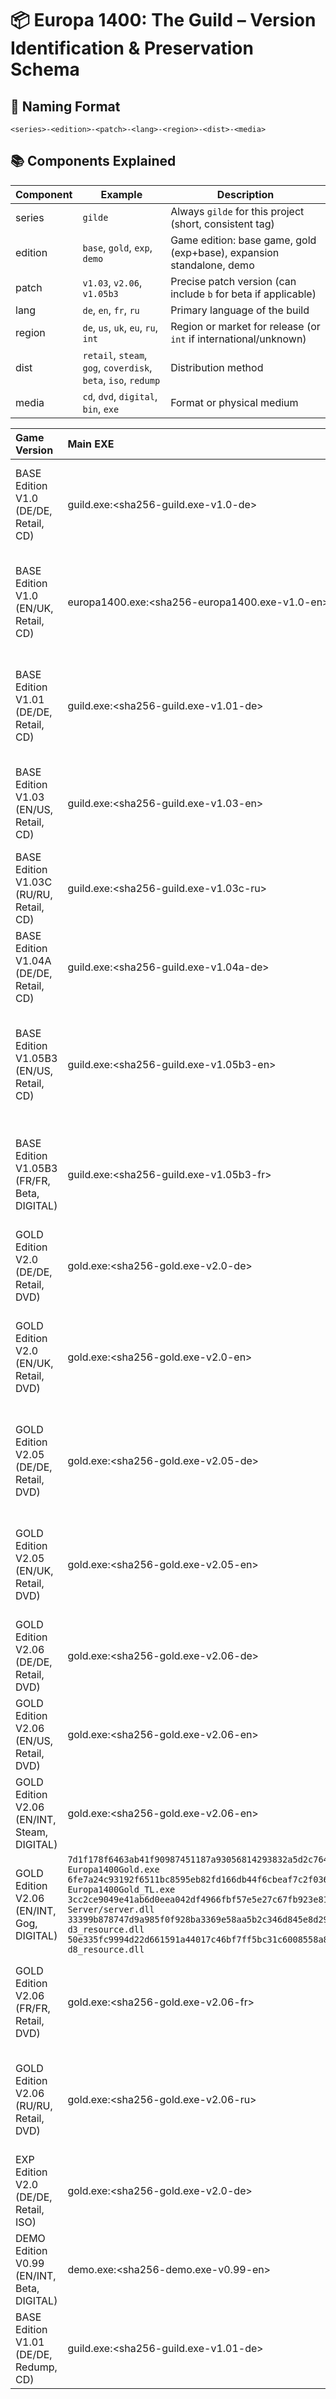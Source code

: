 # 📦 Europa 1400: The Guild – Version Identification & Preservation Schema

## 🧱 Naming Format

```
<series>-<edition>-<patch>-<lang>-<region>-<dist>-<media>
```

## 📚 Components Explained

| Component | Example                        | Description                                                                 |
|-----------|--------------------------------|-----------------------------------------------------------------------------|
| series    | `gilde`                        | Always `gilde` for this project (short, consistent tag)                    |
| edition   | `base`, `gold`, `exp`, `demo`  | Game edition: base game, gold (exp+base), expansion standalone, demo       |
| patch     | `v1.03`, `v2.06`, `v1.05b3`     | Precise patch version (can include `b` for beta if applicable)             |
| lang      | `de`, `en`, `fr`, `ru`         | Primary language of the build                                               |
| region    | `de`, `us`, `uk`, `eu`, `ru`, `int` | Region or market for release (or `int` if international/unknown)    |
| dist      | `retail`, `steam`, `gog`, `coverdisk`, `beta`, `iso`, `redump` | Distribution method |
| media     | `cd`, `dvd`, `digital`, `bin`, `exe` | Format or physical medium                                            |


| Game Version                                | Main EXE                                       | TL EXE                          | Server DLL                                | Notes                                                                        | Release Date   | Media   | Identifier                            |
|:--------------------------------------------|:-----------------------------------------------|:--------------------------------|:------------------------------------------|:-----------------------------------------------------------------------------|:---------------|:--------|:--------------------------------------|
| BASE Edition V1.0 (DE/DE, Retail, CD)       | guild.exe:<sha256-guild.exe-v1.0-de>           |                                 |                                           | Original retail DE release; no TL.exe or Server.dll observed in early builds | 2002-11-14     | cd      | gilde-base-v1.0-de-de-retail-cd       |
| BASE Edition V1.0 (EN/UK, Retail, CD)       | europa1400.exe:<sha256-europa1400.exe-v1.0-en> |                                 |                                           | Early JoWooD UK release; renamed main EXE; no TL or server files present     | 2002-11-29     | cd      | gilde-base-v1.0-en-uk-retail-cd       |
| BASE Edition V1.01 (DE/DE, Retail, CD)      | guild.exe:<sha256-guild.exe-v1.01-de>          |                                 | server.dll:<sha256-server.dll-v1.01-de>   | Minor updates; not widespread, usually overwritten by later patches          | 2002-12-10     | cd      | gilde-base-v1.01-de-de-retail-cd      |
| BASE Edition V1.03 (EN/US, Retail, CD)      | guild.exe:<sha256-guild.exe-v1.03-en>          |                                 | server.dll:<sha256-server.dll-v1.03-en>   | Shipped in UK/US boxed editions; server.dll present for LAN play             | 2003-01-15     | cd      | gilde-base-v1.03-en-us-retail-cd      |
| BASE Edition V1.03C (RU/RU, Retail, CD)     | guild.exe:<sha256-guild.exe-v1.03c-ru>         |                                 | server.dll:<sha256-server.dll-v1.03c-ru>  | Custom Russian translation & localized build from Russobit-M                 | 2003-01-25     | cd      | gilde-base-v1.03c-ru-ru-retail-cd     |
| BASE Edition V1.04A (DE/DE, Retail, CD)     | guild.exe:<sha256-guild.exe-v1.04a-de>         |                                 | server.dll:<sha256-server.dll-v1.04a-de>  | Released shortly before add-on launch; improved voice files                  | 2003-02-15     | cd      | gilde-base-v1.04a-de-de-retail-cd     |
| BASE Edition V1.05B3 (EN/US, Retail, CD)    | guild.exe:<sha256-guild.exe-v1.05b3-en>        |                                 | server.dll:<sha256-server.dll-v1.05b3-en> | Final patch for base game (Beta); widely used in GOG/Steam classic releases  | 2003-03-01     | cd      | gilde-base-v1.05b3-en-us-retail-cd    |
| BASE Edition V1.05B3 (FR/FR, Beta, DIGITAL) | guild.exe:<sha256-guild.exe-v1.05b3-fr>        |                                 | server.dll:<sha256-server.dll-v1.05b3-fr> | Rare French-language Beta patch, available via forums (JoWooD France)        | 2003-03-01     | digital | gilde-base-v1.05b3-fr-fr-beta-digital |
| GOLD Edition V2.0 (DE/DE, Retail, DVD)      | gold.exe:<sha256-gold.exe-v2.0-de>             |                                 | server.dll:<sha256-server.dll-v2.0-de>    | Base expansion release; no TL.exe observed yet                               | 2003-03-20     | dvd     | gilde-gold-v2.0-de-de-retail-dvd      |
| GOLD Edition V2.0 (EN/UK, Retail, DVD)      | gold.exe:<sha256-gold.exe-v2.0-en>             |                                 | server.dll:<sha256-server.dll-v2.0-en>    | Some international discs labeled “Gold”; includes merged content             | 2003-04-01     | dvd     | gilde-gold-v2.0-en-uk-retail-dvd      |
| GOLD Edition V2.05 (DE/DE, Retail, DVD)     | gold.exe:<sha256-gold.exe-v2.05-de>            | tl.exe:<sha256-tl.exe-v2.05-de> | server.dll:<sha256-server.dll-v2.05-de>   | Some DE versions shipped with TL.exe optimized for hardware T&L              | 2003-04-15     | dvd     | gilde-gold-v2.05-de-de-retail-dvd     |
| GOLD Edition V2.05 (EN/UK, Retail, DVD)     | gold.exe:<sha256-gold.exe-v2.05-en>            | tl.exe:<sha256-tl.exe-v2.05-en> | server.dll:<sha256-server.dll-v2.05-en>   | Some EN builds included TL.exe, others did not (regional variance)           | 2003-04-20     | dvd     | gilde-gold-v2.05-en-uk-retail-dvd     |
| GOLD Edition V2.06 (DE/DE, Retail, DVD)     | gold.exe:<sha256-gold.exe-v2.06-de>            | tl.exe:<sha256-tl.exe-v2.06-de> | server.dll:<sha256-server.dll-v2.06-de>   | Final and most stable version; used by Steam, GOG, etc.                      | 2003-05-05     | dvd     | gilde-gold-v2.06-de-de-retail-dvd     |
| GOLD Edition V2.06 (EN/US, Retail, DVD)     | gold.exe:<sha256-gold.exe-v2.06-en>            | tl.exe:<sha256-tl.exe-v2.06-en> | server.dll:<sha256-server.dll-v2.06-en>   |                                                                              | nan            | dvd     | gilde-gold-v2.06-en-us-retail-dvd     |
| GOLD Edition V2.06 (EN/INT, Steam, DIGITAL) | gold.exe:<sha256-gold.exe-v2.06-en>            | tl.exe:<sha256-tl.exe-v2.06-en> | server.dll:<sha256-server.dll-v2.06-en>   | English final version found in official digital distribution                 | 2009-10-15     | digital | gilde-gold-v2.06-en-int-steam-digital |
| GOLD Edition V2.06 (EN/INT, Gog, DIGITAL)   | ```7d1f178f6463ab41f90987451187a93056814293832a5d2c76444dbd087e3ae8  Europa1400Gold.exe``` <br> ```6fe7a24c93192f6511bc8595eb82fd166db44f6cbeaf7c2f036838f3b6b4af45  Europa1400Gold_TL.exe``` <br> ```3cc2ce9049e41ab6d0eea042df4966fbf57e5e27c67fb923e81709d2683609d1  Server/server.dll``` <br> ```33399b878747d9a985f0f928ba3369e58aa5b2c346d845e8d29ed91a7921f194  d3_resource.dll``` <br> ```50e335fc9994d22d661591a44017c46bf7ff5bc31c6008558a897b4fcff8f0d4  d8_resource.dll``` | English final version found in official digital distribution on GoG              | 2012-01-26     | digital | gilde-gold-v2.06-en-int-gog-digital   |
| GOLD Edition V2.06 (FR/FR, Retail, DVD)     | gold.exe:<sha256-gold.exe-v2.06-fr>            |                                 | server.dll:<sha256-server.dll-v2.06-fr>   | French Gold rarely seen physically, likely derived from EN binaries          | 2003-06-01     | dvd     | gilde-gold-v2.06-fr-fr-retail-dvd     |
| GOLD Edition V2.06 (RU/RU, Retail, DVD)     | gold.exe:<sha256-gold.exe-v2.06-ru>            |                                 | server.dll:<sha256-server.dll-v2.06-ru>   | Some GOG builds include Russian Gold; presence of TL.exe unverified          | 2004-01-10     | dvd     | gilde-gold-v2.06-ru-ru-retail-dvd     |
| EXP Edition V2.0 (DE/DE, Retail, ISO)       | gold.exe:<sha256-gold.exe-v2.0-de>             |                                 | server.dll:<sha256-server.dll-v2.0-de>    |                                                                              | nan            | iso     | gilde-exp-v2.0-de-de-retail-iso       |
| DEMO Edition V0.99 (EN/INT, Beta, DIGITAL)  | demo.exe:<sha256-demo.exe-v0.99-en>            |                                 |                                           |                                                                              | nan            | digital | gilde-demo-v0.99-en-int-beta-digital  |
| BASE Edition V1.01 (DE/DE, Redump, CD)      | guild.exe:<sha256-guild.exe-v1.01-de>          |                                 | server.dll:<sha256-server.dll-v1.01-de>   |                                                                              | nan            | cd      | gilde-base-v1.01-de-de-redump-cd      |
